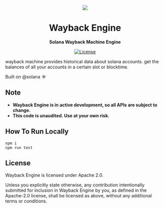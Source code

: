 <p align="center">
  <img src=https://imgur.com/GSSjOR2.jpg>
</p>

<h1 align="center">Wayback Engine</h1>
<p align="center"><strong>Solana Wayback Machine Engine</strong></p>

<div align="center">
  
  <a href="https://opensource.org/licenses/Apache-2.0">![License](https://img.shields.io/badge/License-Apache_2.0-blue.svg)</a>  
  
</div>


wayback machine provides historical data about solana accounts. get the balances of all your accounts in a certain slot or blocktime.

Built on @solana ☀️

## Note
- **Wayback Engine is in active development, so all APIs are subject to change.**
- **This code is unaudited. Use at your own risk.**

## How To Run Locally
```
npm i
npm run test
```

## License
Wayback Engine is licensed under Apache 2.0.

Unless you explicitly state otherwise, any contribution intentionally submitted for inclusion in Wayback Engine by you, as defined in the Apache-2.0 license, shall be licensed as above, without any additional terms or conditions.

